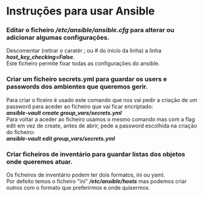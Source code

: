 # Instruções para usar Ansible

### Editar o ficheiro ***/etc/ansible/ansible.cfg*** para alterar ou adicionar algumas configurações.
Descomentar (retirar o caratér ; ou # do inicío da linha) a linha ***host_key_checking=False***.  
Este ficheiro permite fixar todas as configurações do ansible.

### Criar um ficheiro secrets.yml para guardar os users e passwords dos ambientes que queremos gerir.
Para criar o ficeiro é usado este comando que nos vai pedir a criação de um password para aceder ao ficheiro que vai ficar encriptado:  
***ansible-vault create group_vars/secrets.yml***  
Para voltar a aceder ao ficheiro usamos o mesmo comando mas com a flag edit em vez de create, antes de abrir, pede a password escolhida na criação do ficheiro:  
***ansible-vault edit group_vars/secrets.yml***

### Criar ficheiros de inventário para guardar listas dos objetos onde queremos atuar.
Os ficheiros de inventário podem ter dois formatos, ini ou yaml.  
Por defeito temos o ficheiro "ini" ***/etc/ansible/hosts*** mas podemos criar outros com o formato que preferirmos e onde quisermos.

###
